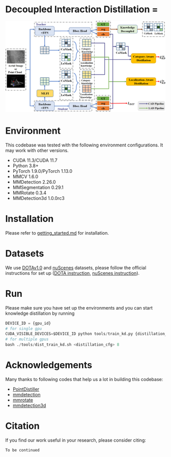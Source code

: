 # Decoupled Interaction Distillation =
![framework.png](./framework.png)
# Environment

This codebase was tested with the following environment configurations. It may work with other versions.

- CUDA 11.3/CUDA 11.7
- Python 3.8+
- PyTorch 1.9.0/PyTorch 1.13.0
- MMCV 1.6.0
- MMDetection 2.26.0
- MMSegmentation 0.29.1
- MMRotate 0.3.4
- MMDetection3d 1.0.0rc3

# Installation
Please refer to [getting_started.md](./getting_started.md) for installation.

# Datasets

We use [DOTAv1.0](https://captain-whu.github.io/DOTA/dataset.html) and [nuScenes](https://www.nuscenes.org/) datasets, please follow the official instructions for set up ([DOTA instruction](https://github.com/open-mmlab/mmrotate/blob/main/tools/data/dota/README.md), [nuScenes instruction](https://mmdetection3d.readthedocs.io/en/latest/advanced_guides/datasets/nuscenes.html)).

# Run

Please make sure you have set up the environments and you can start knowledge distillation by running

```python
DEVICE_ID = {gpu_id}
# for single gpu
CUDA_VISIBLE_DEVICES=$DEVICE_ID python tools/train_kd.py {distillation_cfg}
# for multiple gpus
bash ./tools/dist_train_kd.sh <distillation_cfg> 8 
```

# Acknowledgements

Many thanks to following codes that help us a lot in building this codebase:

- [PointDistiller](https://github.com/RunpeiDong/PointDistiller)
- [mmdetection](https://github.com/open-mmlab/mmdetection)
- [mmrotate](https://github.com/open-mmlab/mmrotate)
- [mmdetection3d](https://github.com/open-mmlab/mmdetection3d)

# Citation

If you find our work useful in your research, please consider citing:

```python
To be continued
```
